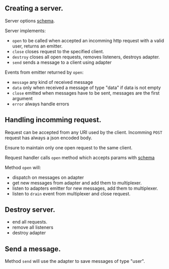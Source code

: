 ## Creating a server.

Server options [schema](./schemas/server-options.json).

Server implements:

- `open` to be called when accepted an incomming http request with a valid user, returns an emitter.
- `close` closes request to the specified client.
- `destroy` closes all open requests, removes listeners, destroys adapter.
- `send` sends a message to a client using adapter

Events from emitter returned by `open`:

- `message` any kind of received message
- `data` only when received a message of type "data" if data is not empty
- `close` emitted when messages have to be sent, messages are the first argument
- `error` always handle errors


## Handling incomming request.

Request can be accepted from any URI used by the client. Incomming `POST` request has always a json encoded body.

Ensure to maintain only one open request to the same client.

Request handler calls `open` method which accepts params with [schema](./schemas/server-request-open-params.json)

Method `open` will:
- dispatch on messages on adapter
- get new messages from adapter and add them to multiplexer.
- listen to adapters emitter for new messages, add them to multiplexer.
- listen to `drain` event from multiplexer and close request.

## Destroy server.

- end all requests.
- remove all listeners
- destroy adapter

## Send a message.

Method `send` will use the adapter to save messages of type "user".




